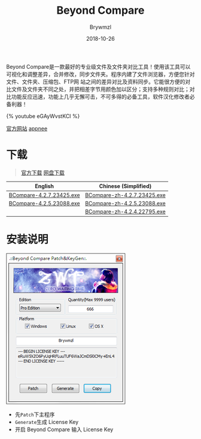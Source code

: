 ﻿---
layout:     post
title:      Beyond Compare
date:       2018-10-26
author:     Brywmzl
tags: [Beyond Compare]
categories: [系统工具]
---
Beyond Compare是一款最好的专业级文件及文件夹对比工具！使用该工具可以可视化和调整差异，合并修改，同步文件夹。程序内建了文件浏览器，方便您针对文件、文件夹、压缩包、FTP网 站之间的差异对比及资料同步。它能很方便的对比文件及文件夹不同之处，并把相差字节用颜色加以区分；支持多种规则对比；对比功能反应迅速，功能上几乎无懈可击，不可多得的必备工具，软件汉化修改者必备利器！

<!--more-->

{% youtube eGAyWvstKCI %}

[官方网站](http://scootersoftware.com)
[appnee](https://appnee.com/beyond-compare/)

# 下载
> [官方下载](http://www.scootersoftware.com/download.php)
> [网盘下载](https://pan.baidu.com/s/1pGji0LP38K2PGOfDdSSaaA)

|English|Chinese (Simplified) |
|:-:|:-:|
|[BCompare-4.2.7.23425.exe](http://www.scootersoftware.com/BCompare-4.2.7.23425.exe)|[BCompare-zh-4.2.7.23425.exe](http://www.scootersoftware.com/BCompare-zh-4.2.7.23425.exe)|
|[BCompare-4.2.5.23088.exe](http://www.scootersoftware.com/BCompare-4.2.5.23088.exe)|[BCompare-zh-4.2.5.23088.exe](http://www.scootersoftware.com/BCompare-zh-4.2.5.23088.exe)|
||[BCompare-zh-4.2.4.22795.exe](http://www.scootersoftware.com/BCompare-zh-4.2.4.22795.exe)|

# 安装说明
![](/img/BCompare/0.png)
* 先`Patch`下主程序
* `Generate`生成 License Key
* 开启 Beyond Compare 输入 License Key